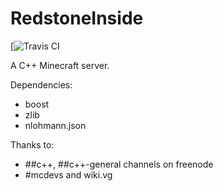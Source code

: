 # RedstoneInside
[![Travis CI](https://travis-ci.org/xTachyon/RedstoneInside.svg?branch=master)

A C++ Minecraft server.

Dependencies:
- boost
- zlib
- nlohmann.json

Thanks to:
- ##c++, ##c++-general channels on freenode
- #mcdevs and wiki.vg
